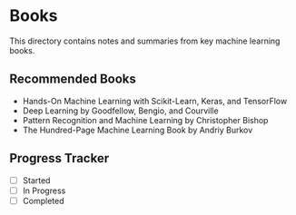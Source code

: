 # Books
This directory contains notes and summaries from key machine learning books.

## Recommended Books
- Hands-On Machine Learning with Scikit-Learn, Keras, and TensorFlow
- Deep Learning by Goodfellow, Bengio, and Courville
- Pattern Recognition and Machine Learning by Christopher Bishop
- The Hundred-Page Machine Learning Book by Andriy Burkov

## Progress Tracker
- [ ] Started
- [ ] In Progress
- [ ] Completed
